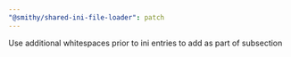 ```yaml
---
"@smithy/shared-ini-file-loader": patch
---
```


Use additional whitespaces prior to ini entries to add as part of subsection
